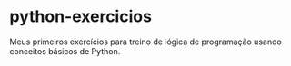 # python-exercicios
Meus primeiros exercícios para treino de lógica de programação usando conceitos básicos de Python.
